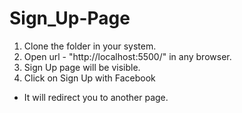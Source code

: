 # Sign_Up-Page

1. Clone the folder in your system.
2. Open url - "http://localhost:5500/" in any browser.
3. Sign Up page will be visible.
4. Click on Sign Up with Facebook 
 - It will redirect you to another page.
 